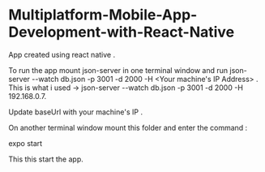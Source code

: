 # Multiplatform-Mobile-App-Development-with-React-Native
App created using react native .

To run the app mount json-server in one terminal window and run json-server --watch db.json -p 3001 -d 2000 -H <Your machine's IP Address> . This is what i used -> json-server --watch db.json -p 3001 -d 2000 -H 192.168.0.7.

Update baseUrl with your machine's IP .

On another terminal window mount this folder and enter the command :

expo start

This this start the app.
